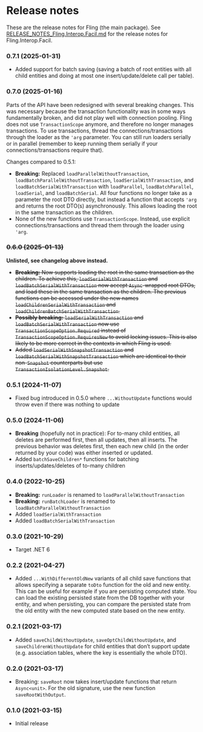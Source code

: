 Release notes
==============

These are the release notes for Fling (the main package).
See [RELEASE_NOTES_Fling.Interop.Facil.md](RELEASE_NOTES_Fling.Interop.Facil.md) for the release notes for
Fling.Interop.Facil.

### 0.7.1 (2025-01-31)

* Added support for batch saving (saving a batch of root entities with all child entities and doing at most one
  insert/update/delete call per table).

### 0.7.0 (2025-01-16)

Parts of the API have been redesigned with several breaking changes. This was necessary because the transaction
functionality was in some ways fundamentally broken, and did not play well with connection pooling. Fling does not use
`TransactionScope` anymore, and therefore no longer manages transactions. To use transactions, thread the
connections/transactions through the loader as the `'arg` parameter. You can still run loaders serially or in parallel
(remember to keep running them serially if your connections/transactions require that).

Changes compared to 0.5.1:

* **Breaking:** Replaced `loadParallelWithoutTransaction`, `loadBatchParallelWithoutTransaction`,
  `loadSerialWithTransaction`, and `loadBatchSerialWithTransaction` with
  `loadParallel`, `loadBatchParallel`, `loadSerial`, and `loadBatchSerial`. All four functions no longer take as a
  parameter the root DTO directly, but instead a function that accepts `'arg` and returns the root DTO(s)
  asynchronously. This allows loading the root in the same transaction as the children.
* None of the new functions use `TransactionScope`. Instead, use explicit connections/transactions and thread them
  through the loader using `'arg`.

### ~~0.6.0 (2025-01-13)~~

**Unlisted, see changelog above instead.**

* ~~**Breaking:** Now supports loading the root in the same transaction as the children. To achieve this,
  `loadSerialWithTransaction` and `loadBatchSerialWithTransaction` now accept `Async`-wrapped root DTOs, and load these
  in the same transaction as the children. The previous functions can be accessed under the new names
  `loadChildrenSerialWithTransaction` and `loadChildrenBatchSerialWithTransaction`.~~
* ~~**Possibly breaking:** `loadSerialWithTransaction` and `loadBatchSerialWithTransaction` now use
  `TransactionScopeOption.Required` instead of
  `TransactionScopeOption.RequiresNew` to avoid locking issues. This is also likely to be more correct in the contexts
  in which Fling is used.~~
* ~~Added `loadSerialWithSnapshotTransaction` and `loadBatchSerialWithSnapshotTransaction` which are identical to their
  non-`Snapshot` counterparts but use `TransactionIsolationLevel.Snapshot`.~~

### 0.5.1 (2024-11-07)

* Fixed bug introduced in 0.5.0 where `...WithoutUpdate` functions would throw even if there was nothing to update

### 0.5.0 (2024-11-06)

* **Breaking** (hopefully not in practice): For to-many child entities, all deletes are performed first, then all
  updates, then all inserts. The previous behavior was deletes first, then each new child (in the order returned by your
  code) was either inserted or updated.
* Added `batchSaveChildren*` functions for batching inserts/updates/deletes of to-many children

### 0.4.0 (2022-10-25)

* **Breaking:** `runLoader` is renamed to `loadParallelWithoutTransaction`
* **Breaking:** `runBatchLoader` is renamed to `loadBatchParallelWithoutTransaction`
* Added `loadSerialWithTransaction`
* Added `loadBatchSerialWithTransaction`

### 0.3.0 (2021-10-29)

* Target .NET 6

### 0.2.2 (2021-04-27)

* Added `...WithDifferentOldNew` variants of all child save functions that allows specifying a separate `toDto` function
  for the old and new entity. This can be useful for example if you are persisting computed state. You can load the
  existing persisted state from the DB together with your entity, and when persisting, you can compare the persisted
  state from the old entity with the new computed state based on the new entity.

### 0.2.1 (2021-03-17)

* Added `saveChildWithoutUpdate`, `saveOptChildWithoutUpdate`, and `saveChildrenWithoutUpdate` for child entities that
  don’t support update (e.g. association tables, where the key is essentially the whole DTO).

### 0.2.0 (2021-03-17)

* Breaking: `saveRoot` now takes insert/update functions that return `Async<unit>`. For the old signature, use the new
  function `saveRootWithOutput`.

### 0.1.0 (2021-03-15)

* Initial release
